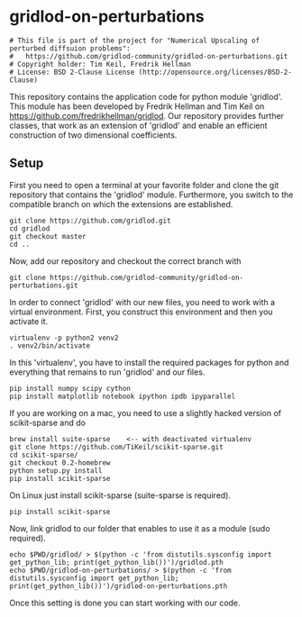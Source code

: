 # gridlod-on-perturbations

```
# This file is part of the project for "Numerical Upscaling of perturbed diffsuion problems":
#   https://github.com/gridlod-community/gridlod-on-perturbations.git
# Copyright holder: Tim Keil, Fredrik Hellman 
# License: BSD 2-Clause License (http://opensource.org/licenses/BSD-2-Clause)
```

This repository contains the application code for python module 'gridlod'. This module has been developed by Fredrik Hellman and Tim Keil on https://github.com/fredrikhellman/gridlod. Our repository provides further classes, that work as an extension of 'gridlod' and enable an efficient construction of two dimensional coefficients. 

## Setup

First you need to open a terminal at your favorite folder and clone the git repository that contains the 'gridlod' module. Furthermore, you switch to the compatible branch on which the extensions are established.

```
git clone https://github.com/gridlod.git
cd gridlod
git checkout master
cd ..
```

Now, add our repository and checkout the correct branch with
``` 
git clone https://github.com/gridlod-community/gridlod-on-perturbations.git
```

In order to connect 'gridlod' with our new files, you need to work with a virtual environment. First, you construct this environment and then you activate it.

```
virtualenv -p python2 venv2
. venv2/bin/activate
```

In this 'virtualenv', you have to install the required packages for python and everything that remains to run 'gridlod' and our files. 

```
pip install numpy scipy cython 
pip install matplotlib notebook ipython ipdb ipyparallel
```

If you are working on a mac, you need to use a slightly hacked version of scikit-sparse and do

```
brew install suite-sparse    <-- with deactivated virtualenv 
git clone https://github.com/TiKeil/scikit-sparse.git
cd scikit-sparse/
git checkout 0.2-homebrew
python setup.py install
pip install scikit-sparse
```

On Linux just install scikit-sparse (suite-sparse is required).

```
pip install scikit-sparse
```

Now, link gridlod to our folder that enables to use it as a module (sudo required).

```
echo $PWD/gridlod/ > $(python -c 'from distutils.sysconfig import get_python_lib; print(get_python_lib())')/gridlod.pth
echo $PWD/gridlod-on-perturbations/ > $(python -c 'from distutils.sysconfig import get_python_lib; print(get_python_lib())')/gridlod-on-perturbations.pth
```

Once this setting is done you can start working with our code.

